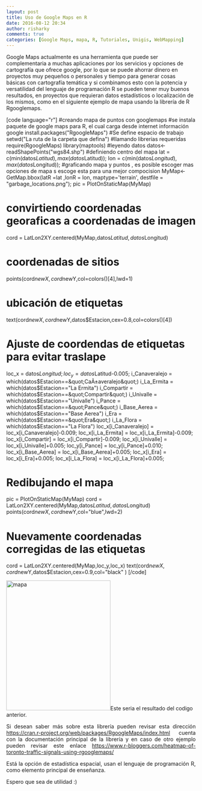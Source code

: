 ```yaml
---
layout: post
title: Uso de Google Maps en R
date: 2016-08-12 20:34
author: risharky
comments: true
categories: [Google Maps, mapa, R, Tutoriales, Unigis, WebMapping]
---
```

Google Maps actualmente es una herramienta que puede ser complementaria a muchas aplicaciones por los servicios y opciones de cartografía que ofrece google, por lo que se puede ahorrar dinero en proyectos muy pequeños o personales y tiempo para generar cosas básicas con cartografía temática y si combinamos esto con la potencia y versatilidad del lenguaje de programación R se pueden tener muy buenos resultados, en proyectos que requieran datos estadísticos o localización de los mismos, como en el siguiente ejemplo de mapa usando la librería de R Rgooglemaps.

[code language="r"]
#creando mapa de puntos con googlemaps
#se instala paquete de google maps para R, el cual carga desde internet información google
install.packages(&quot;RgoogleMaps&quot;)
#Se define espacio de trabajo
setwd(&quot;La ruta de la carpeta que defina&quot;)
#llamando librerias requeridas
require(RgoogleMaps)
library(maptools)
#leyendo datos
datos&lt;- readShapePoints(&quot;wgs84.shp&quot;)
#definiendo centro del mapa
lat = c(min(datos$Latitud),max(datos$Latitud));
lon = c(min(datos$Longitud),max(datos$Longitud));
#graficando mapa y puntos , es posible escoger mas opciones de mapa s escoge esta para una mejor compocision
MyMap&lt;- GetMap.bbox(latR =lat ,lonR = lon, maptype='terrain', destfile = &quot;garbage_locations.png&quot;);
pic = PlotOnStaticMap(MyMap)
# convirtiendo coordenadas georaficas a coordenadas de imagen
cord = LatLon2XY.centered(MyMap,datos$Latitud,datos$Longitud)
# coordenadas de sitios
points(cord$newX,cord$newY,col=colors()[4],lwd=1)
# ubicación de etiquetas
text(cord$newX,cord$newY,datos$Estacion,cex=0.8,col=colors()[4])
# Ajuste de coordendas de etiquetas para evitar traslape
loc_x = datos$Longitud; loc_y = datos$Latitud-0.005;
i_Canaveralejo = which(datos$Estacion==&quot;CaÃ±averalejo&quot;)
i_La_Ermita = which(datos$Estacion==&quot;La Ermita&quot;)
i_Compartir = which(datos$Estacion==&quot;Compartir&quot;)
i_Univalle = which(datos$Estacion==&quot;Univalle&quot;)
i_Pance = which(datos$Estacion==&quot;Pance&quot;)
i_Base_Aerea = which(datos$Estacion==&quot;Base Aerea&quot;)
i_Era = which(datos$Estacion==&quot;Era&quot;)
i_La_Flora = which(datos$Estacion==&quot;La Flora&quot;)
loc_x[i_Canaveralejo] = loc_x[i_Canaveralejo]-0.009;
loc_x[i_La_Ermita] = loc_x[i_La_Ermita]-0.009;
loc_x[i_Compartir] = loc_x[i_Compartir]-0.009;
loc_x[i_Univalle] = loc_x[i_Univalle]+0.005;
loc_y[i_Pance] = loc_y[i_Pance]+0.010;
loc_x[i_Base_Aerea] = loc_x[i_Base_Aerea]+0.005;
loc_x[i_Era] = loc_x[i_Era]+0.005;
loc_x[i_La_Flora] = loc_x[i_La_Flora]+0.005;
# Redibujando el mapa
pic = PlotOnStaticMap(MyMap)
cord = LatLon2XY.centered(MyMap,datos$Latitud,datos$Longitud)
points(cord$newX,cord$newY,col=&quot;blue&quot;,lwd=2)
# Nuevamente coordenadas corregidas de las etiquetas
cord = LatLon2XY.centered(MyMap,loc_y,loc_x)
text(cord$newX,cord$newY,datos$Estacion,cex=0.9,col=&quot;black&quot; )
[/code]

<img class=" size-full wp-image-113 aligncenter" src="https://risharkygis.files.wordpress.com/2016/10/mapa.png" alt="mapa" width="277" height="345" />Este seria el resultado del codigo anterior.
<p style="text-align:justify;">Si desean saber más sobre esta librería pueden revisar esta dirección <a href="https://cran.r-project.org/web/packages/RgoogleMaps/index.html">https://cran.r-project.org/web/packages/RgoogleMaps/index.html</a> cuenta con la documentación principal de la librería y en caso de otro ejemplo pueden revisar este enlace <a href="https://www.r-bloggers.com/heatmap-of-toronto-traffic-signals-using-rgooglemaps/">https://www.r-bloggers.com/heatmap-of-toronto-traffic-signals-using-rgooglemaps/</a></p>
<p style="text-align:justify;">Está la opción de estadística espacial, usan el lenguaje de programación R, como elemento principal de enseñanza.</p>
<p style="text-align:justify;">Espero que sea de utilidad :)</p>
